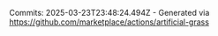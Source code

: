 Commits: 2025-03-23T23:48:24.494Z - Generated via https://github.com/marketplace/actions/artificial-grass
<br>
